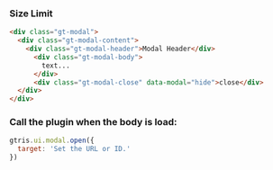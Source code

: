 ### Size Limit

```html
<div class="gt-modal">
  <div class="gt-modal-content">
    <div class="gt-modal-header">Modal Header</div>
      <div class="gt-modal-body">
        text...
      </div>
      <div class="gt-modal-close" data-modal="hide">close</div>
  </div>
</div>
```

<script src="https://gist.github.com/gabia-frontend-dev/98017e8ac565b05cbc92b41e1eb8b163.js"></script>
<script src="https://gist.github.com/gabia-frontend-dev/df1148c073020be83dd8f2777510dd6f.js"></script>


### Call the plugin when the body is load:
```javascript
gtris.ui.modal.open({
  target: 'Set the URL or ID.'
})
```
